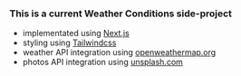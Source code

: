 ### This is a current Weather Conditions side-project

- implementated using [Next.js](https://nextjs.org/)
- styling using [Tailwindcss](https://tailwindcss.com/)
- weather API integration using [openweathermap.org](https://openweathermap.org/api)
- photos API integration using [unsplash.com](https://unsplash.com/developers)
